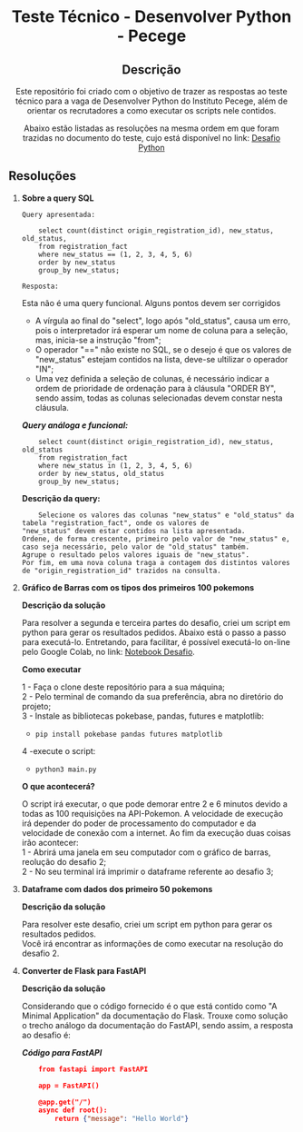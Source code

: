 <h1 align="center">
  Teste Técnico - Desenvolver Python - Pecege
</h1>
<h2 align="center">
  Descrição
</h2>
<p align="center">
    Este repositório foi criado com o objetivo de trazer as respostas ao teste técnico para a vaga de Desenvolver Python do Instituto Pecege, além de orientar os recrutadores a como executar os scripts nele contidos.
</p>
<p align="center">
    Abaixo estão listadas as resoluções na mesma ordem em que foram trazidas no documento do teste, cujo está disponível no link: <a href="https://github.com/Miguelnapolitano/teste_tecnico_pecege/blob/main/DesafioPython.pdf">Desafio Python</a>
</p>

## Resoluções

1. **Sobre a query SQL**

    `Query apresentada:`

    ```
        select count(distinct origin_registration_id), new_status, old_status,
        from registration_fact
        where new_status == (1, 2, 3, 4, 5, 6)
        order by new_status
        group_by new_status;
    ```
    `Resposta:`

    Esta não é uma query funcional. Alguns pontos devem ser corrigidos
    
    - A vírgula ao final do "select", logo após "old_status", causa um erro, pois o interpretador irá esperar um nome de coluna para a seleção, mas, inicia-se a instrução "from";
    - O operador "==" não existe no SQL, se o desejo é que os valores de "new_status" estejam contidos na lista, deve-se ultilizar o operador "IN";
    - Uma vez definida a seleção de colunas, é necessário indicar a ordem de prioridade de ordenação para à cláusula "ORDER BY", sendo assim, todas as colunas selecionadas devem constar nesta cláusula.


    ***Query análoga e funcional:***

    ```
        select count(distinct origin_registration_id), new_status, old_status
        from registration_fact
        where new_status in (1, 2, 3, 4, 5, 6)
        order by new_status, old_status
        group_by new_status;
    ```

    **Descrição da query:**
    ```
        Selecione os valores das colunas "new_status" e "old_status" da tabela "registration_fact", onde os valores de
    "new_status" devem estar contidos na lista apresentada. 
    Ordene, de forma crescente, primeiro pelo valor de "new_status" e, caso seja necessário, pelo valor de "old_status" também.
    Agrupe o resultado pelos valores iguais de "new_status".
    Por fim, em uma nova coluna traga a contagem dos distintos valores de "origin_registration_id" trazidos na consulta.
    ```

2. **Gráfico de Barras com os tipos dos primeiros 100 pokemons**   

    **Descrição da solução**

    Para resolver a segunda e terceira partes do desafio, criei um script em python para gerar os resultados pedidos. Abaixo está o passo a passo para executá-lo.
    Entretando, para facilitar, é possível executá-lo on-line pelo Google Colab, no link: <a href="https://colab.research.google.com/drive/1fas33TnnkZXkBRE0OWb7Q9gM5wQTU4Vj?usp=sharing">Notebook Desafio</a>.
    
    **Como executar**

    1 - Faça o clone deste repositório para a sua máquina;  
    2 - Pelo terminal de comando da sua preferência, abra no diretório do projeto;  
    3 - Instale as bibliotecas pokebase, pandas, futures e matplotlib:      
    - `pip install pokebase pandas futures matplotlib`     
    
    4 -execute o script:   
    - `python3 main.py`

    **O que acontecerá?**   
           
    O script irá executar, o que pode demorar entre 2 e 6 minutos devido a todas as 100 requisições na API-Pokemon. A velocidade de execução irá depender do poder de processamento do computador e da velocidade de conexão com a internet.
    Ao fim da execução duas coisas irão acontecer:   
        1 - Abrirá uma janela em seu computador com o gráfico de barras, reolução do desafio 2;  
        2 - No seu terminal irá imprimir o dataframe referente ao desafio 3;

3. **Dataframe com dados dos primeiro 50 pokemons**   

    **Descrição da solução**

    Para resolver este desafio, criei um script em python para gerar os resultados pedidos.   
    Você irá encontrar as informações de como executar na resolução do desafio 2.

4. **Converter de Flask para FastAPI**   

    **Descrição da solução**

    Considerando que o código fornecido é o que está contido como "A Minimal Application" da documentação do Flask. Trouxe como solução o trecho análogo da documentação do FastAPI, sendo assim, a resposta ao desafio é:
     
    ***Código para FastAPI***

    ```json
        from fastapi import FastAPI    

        app = FastAPI()

        @app.get("/")
        async def root():
            return {"message": "Hello World"}
    ```